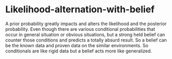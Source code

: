 # Likelihood-alternation-with-belief
A prior probability greatly impacts and alters the likelihood and the posterior probability. Even though there are various conditional probabilities that occur in general situation or obvious situations, but a strong held belief can counter those conditions and predicts a totally absurd result. So a belief can be the known data and proven data on the similar environments. So conditionals are like rigid data but a belief acts more like generalized.

